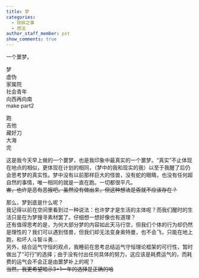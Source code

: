 ```yaml
---
title: 梦
categories:
  - 琐碎之事
  - 想法
author_staff_member: pst
show_comments: true
---
```

一个噩梦。  

梦  
虚伪  
家属院  
社会青年  
向西再向南  
make part2  

跑  
吉他  
藏好刀  
大海  
完

这是我今天早上做的一个噩梦，也是我印象中最真实的一个噩梦。“真实”不止体现在地点的相似，更体现在计划的相同，（梦中的我和现实的我）以至于我醒了后仍会思考梦的真实性。梦中没有以前那样巨大的怪兽，没有蛇的眼睛，也没有任何超自然的事情，唯一相同的就是一直在跑。一切都很平凡。  
~~害，也许是恶有恶报吧。虽然没有做出来，但这种想法是否就不应该存在？~~  

那么，梦到底是什么呢？  
我记得以前在空间里看到过一种说法：也许梦才是生活的主体呢？而我们醒时的生活只是在为梦搜寻素材罢了。仔细想一想好像也有道理？  
还有值得思考的是，为何大部分梦的内容如此天马行空，但我们个体的行为却仍然是理性的？我们可以遇到怪兽，但我们却无法变身奥特曼，也不会飞，只能在地上跑，和坏人斗智斗勇...  
另外，结合运气守恒的观点，我睡前在思考总结运气守恒理论框架的可行性，暂时做出了“可行”的选择；由于没有付出任何具体的努力，这应该是耗费运气的，而耗费的运气会不会正是由噩梦补上的呢？  
~~当然，我更希望暗示3+1一年的选择是正确的哈~~